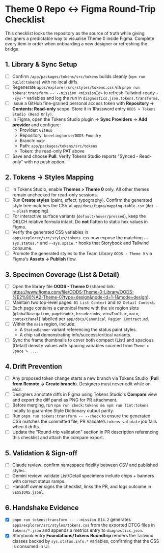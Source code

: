 # Theme 0 Repo <-> Figma Round-Trip Checklist

This checklist locks the repository as the source of truth while giving designers a predictable way to visualise Theme 0 inside Figma. Complete every item in order when onboarding a new designer or refreshing the bridge.

## 1. Library & Sync Setup
- [ ] Confirm `/app/packages/tokens/src/tokens` builds cleanly (`npm run build:tokens`) with no local diffs.
- [ ] Regenerate `apps/explorer/src/styles/tokens.css` via `pnpm run tokens:transform -- --mission <missionId>` to refresh Tailwind-ready `--sys-*` variables and log the run in `diagnostics.json.tokens.transforms`.
- [ ] Issue a GitHub fine-grained personal access token with **Repository -> Contents: Read-only** scope. Store it in 1Password entry `OODS > Tokens Studio (Read Only)`.
- [ ] In Figma, open the Tokens Studio plugin -> **Sync Providers** -> **Add provider** and configure:
  - Provider: `GitHub`
  - Repository: `kneelinghorse/OODS-Foundry`
  - Branch: `main`
  - Path: `app/packages/tokens/src/tokens`
  - Token: the read-only PAT above
- [ ] Save and choose **Pull**. Verify Tokens Studio reports "Synced - Read-only" with no push option.

## 2. Tokens -> Styles Mapping
- [ ] In Tokens Studio, enable **Themes > Theme 0** only. All other themes remain unchecked for read-only sessions.
- [ ] Run **Create styles** (paint, effect, typography). Confirm the generated style tree matches the CSV at `app/docs/figma/mapping-table.csv` (`dot -> slash` mapping).
- [ ] For interactive surface variants (`default/hover/pressed`), keep the OKLCH relative formula intact. Do **not** flatten to static hex values in Figma.
- [ ] Verify the generated CSS variables in `apps/explorer/src/styles/tokens.css` now expose the matching `--sys.status.*` and `--sys.space.*` hooks that Storybook and Tailwind consume.
- [ ] Promote the generated styles to the Team Library `OODS - Theme 0` via Figma's **Assets -> Publish** flow.

## 3. Specimen Coverage (List & Detail)
- [ ] Open the library file **OODS - Theme 0** (shared link: https://www.figma.com/file/OODS-Theme-0-Library/OODS-%E2%80%A2-Theme-0?type=design&node-id=1-1&mode=design).
- [ ] Maintain two top-level pages: `01 List Context` and `02 Detail Context`.
- [ ] Each page contains a canonical frame with the six region slots (`globalNavigation`, `pageHeader`, `breadcrumbs`, `viewToolbar`, `main`, `contextPanel`) labelled per `app/docs/Canonical Region Contract.md`.
- [ ] Within the `main` region, include:
  - A `StatusBanner` variant referencing the status paint styles.
  - A chip rail demonstrating info/success/critical variants.
- [ ] Sync the frame thumbnails to cover both compact (List) and spacious (Detail) density values with spacing variables sourced from `Theme > Space > ...`.

## 4. Drift Prevention
- [ ] Any proposed token change starts a new branch via Tokens Studio (**Pull from Remote -> Create branch**). Designers must never edit while on `main`.
- [ ] Designers annotate diffs in Figma using Tokens Studio's **Compare** view and export the diff panel as PNG for PR attachment.
- [ ] Before merging, run `npm run check:tokens && npm run lint:tokens` locally to guarantee Style Dictionary output parity.
- [ ] Run `pnpm run tokens:transform -- --check` to ensure the generated CSS matches the committed file; PR Validate’s `tokens-validate` job fails when it drifts.
- [ ] Update the "Round-trip validation" section in PR description referencing this checklist and attach the compare export.

## 5. Validation & Sign-off
- [ ] Claude review: confirm namespace fidelity between CSV and published styles.
- [ ] Gemini review: validate List/Detail specimens include chips + banners with correct status ramps.
- [ ] Handoff owner signs the checklist, links the PR, and logs outcome in `SESSIONS.jsonl`.

## 6. Handshake Evidence
- [x] `pnpm run tokens:transform -- --mission B14.2` generates `apps/explorer/src/styles/tokens.css` from the exported DTCG files in `tokens/*.json` and appends a metrics entry to `diagnostics.json`.
- [x] Storybook entry **Foundations/Tokens Roundtrip** renders the Tailwind classes backed by `sys.status.info.*` variables, confirming that the CSS is consumed in UI.
